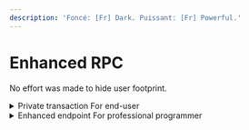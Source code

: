 ```yaml
---
description: 'Foncé: [Fr] Dark. Puissant: [Fr] Powerful.'
---
```


# Enhanced RPC

No effort was made to hide user footprint.&#x20;

<details>

<summary>Private transaction For end-user</summary>

Mainnet: `https://fonce-bsc.bnb48.club`

Testnet: `https://testnet-fonce-bsc.bnb48.club`

Txs sent to this RPC will remain inside BNB48 validator without being broadcast, thus will not be packed or only packed by BNB48.

#### Pros:&#x20;

1. Front-run-resisted because arb-bot can't see your tx in advance of block sealing.
2. Wallet transparency. No programming skill is needed, just fill this RPC URL in your wallet.

#### Cons:&#x20;

1. Mighty slow confirmation.
2. Higher gasPrice requirement, currently 15gwei.

</details>

<details>

<summary>Enhanced endpoint For professional programmer</summary>

`https://puissant-bsc.bnb48.club //mainnet`

`https://testnet-puissant-bsc.bnb48.club // testnet`

Group txs supported while not breaking gasPrice order priority

Powerful tool for programmers only, you can't use this URL as an ordinary wallet RPC.

Check [puissant-api.md](puissant-api.md "mention")for details.

</details>
